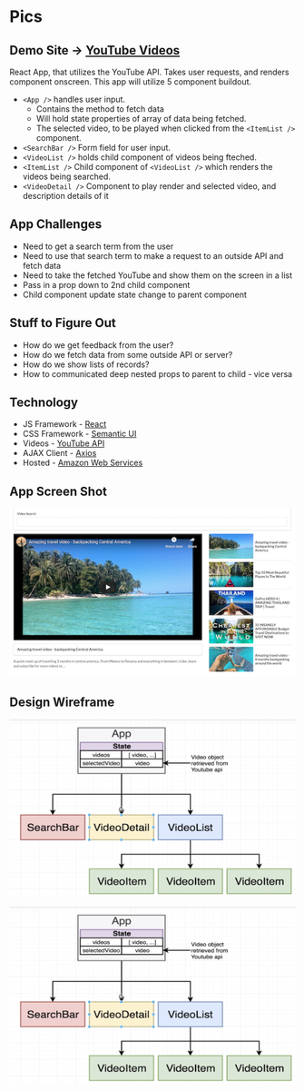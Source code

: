# Pics

## Demo Site → [YouTube Videos](http://xboudsady-react-youtube.s3-website-us-west-1.amazonaws.com)

React App, that utilizes the YouTube API. Takes user requests, and renders component onscreen. This app will utilize 5 component buildout.
* `<App />` handles user input.
  * Contains the method to fetch data
  * Will hold state properties of array of data being fetched.
  * The selected video, to be played when clicked from the `<ItemList />` component.
* `<SearchBar />` Form field for user input.
* `<VideoList />` holds child component of videos being fteched.
* `<ItemList />` Child component of `<VideoList />` which renders the videos being searched.
* `<VideoDetail />` Component to play render and selected video, and description details of it


## App Challenges
* Need to get a search term from the user
* Need to use that search term to make a request to an outside API and fetch data
* Need to take the fetched YouTube and show them on the screen in a list
* Pass in a prop down to 2nd child component
* Child component update state change to parent component

## Stuff to Figure Out
* How do we get feedback from the user?
* How do we fetch data from some outside API or server?
* How do we show lists of records?
* How to communicated deep nested props to parent to child - vice versa

## Technology
* JS Framework - [React](https://reactjs.org/)
* CSS Framework - [Semantic UI](https://semantic-ui.com/)
* Videos - [YouTube API](https://unsplash.com/developers)
* AJAX Client - [Axios](https://github.com/axios/axios)
* Hosted - [Amazon Web Services](https://https://aws.amazon.com/)

## App Screen Shot

![App Screenshot](https://github.com/xboudsady/youtube-videos/blob/master/src/asset/app-screen.png)

## Design Wireframe
![App Structure](https://github.com/xboudsady/youtube-videos/blob/master/src/asset/app-structure.png)

![Compoment Structure](https://github.com/xboudsady/youtube-videos/blob/master/src/asset/app-structure.png)